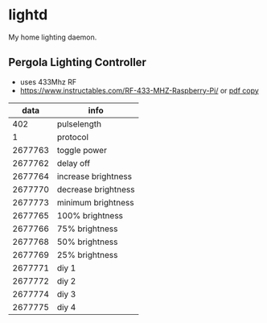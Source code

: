 # lightd

My home lighting daemon.

## Pergola Lighting Controller

- uses 433Mhz RF
- https://www.instructables.com/RF-433-MHZ-Raspberry-Pi/ or [pdf copy](rf-433mhz-how-to.pdf)

| data    | info                |
|---------|---------------------|
| 402     | pulselength         |
| 1       | protocol            |
| 2677763 | toggle power        |
| 2677762 | delay off           |
| 2677764 | increase brightness |
| 2677770 | decrease brightness |
| 2677773 | minimum brightness  |
| 2677765 | 100% brightness     |
| 2677766 | 75% brightness      |
| 2677768 | 50% brightness      |
| 2677769 | 25% brightness      |
| 2677771 | diy 1               |
| 2677772 | diy 2               |
| 2677774 | diy 3               |
| 2677775 | diy 4               |
